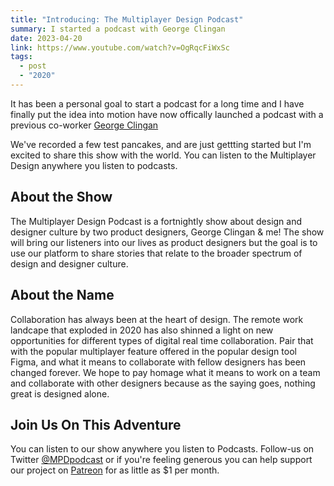 ```yaml
---
title: "Introducing: The Multiplayer Design Podcast"
summary: I started a podcast with George Clingan
date: 2023-04-20
link: https://www.youtube.com/watch?v=OgRqcFiWxSc
tags:
  - post
  - "2020"
---
```


It has been a personal goal to start a podcast for a long time and I have finally put the idea into motion have now offically launched a podcast with a previous co-worker <a href="https://georgeclingandesign.com/" title="Personal website of George Clingan">George Clingan</a> 

We've recorded a few test pancakes, and are just gettting started but I'm excited to share this show with the world. You can listen to the Multiplayer Design anywhere you listen to podcasts.  

<div id='buzzsprout-large-player'></div><script type='text/javascript' charset='utf-8' src='https://www.buzzsprout.com/2188637.js?container_id=buzzsprout-large-player&player=large'></script>

## About the Show
The Multiplayer Design Podcast is a fortnightly show about design and designer culture by two product designers, George Clingan & me! The show will bring our listeners into our lives as product designers but the goal is to use our platform to share stories that relate to the broader spectrum of design and designer culture. 


## About the Name
Collaboration has always been at the heart of design. The remote work landcape that exploded in 2020 has also shinned a light on new opportunities for different types of digital real time collaboration. Pair that with the popular multiplayer feature offered in the popular design tool Figma, and what it means to collaborate with fellow designers has been changed forever. We hope to pay homage what it means to work on a team and collaborate with other designers because as the saying goes, nothing great is designed alone. 


## Join Us On This Adventure
You can listen to our show anywhere you listen to Podcasts. Follow-us on Twitter <a href="https://twitter.com/MPDpodcast" title="Multiplayer Design Podcast Twitter Profile"> @MPDpodcast</a> or if you're feeling generous you can help support our project on <a href="https://patreon.com/MultiplayerDesignPodcast">Patreon</a> for as little as $1 per month. 